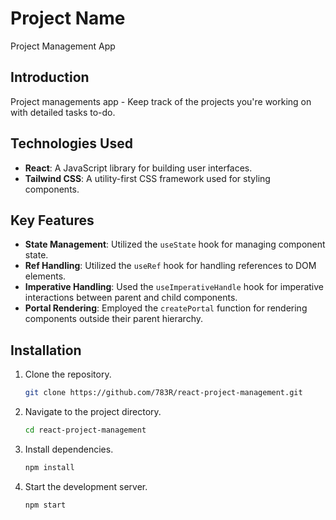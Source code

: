 # Project Name

Project Management App

## Introduction

Project managements app - Keep track of the projects you're working on with detailed tasks to-do.

## Technologies Used

- **React**: A JavaScript library for building user interfaces.
- **Tailwind CSS**: A utility-first CSS framework used for styling components.

## Key Features

- **State Management**: Utilized the `useState` hook for managing component state.
- **Ref Handling**: Utilized the `useRef` hook for handling references to DOM elements.
- **Imperative Handling**: Used the `useImperativeHandle` hook for imperative interactions between parent and child components.
- **Portal Rendering**: Employed the `createPortal` function for rendering components outside their parent hierarchy.

## Installation

1. Clone the repository.

   ```bash
   git clone https://github.com/783R/react-project-management.git
   ```

2. Navigate to the project directory.

   ```bash
   cd react-project-management
   ```

3. Install dependencies.

   ```bash
   npm install
   ```

4. Start the development server.
   ```bash
   npm start
   ```
